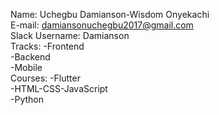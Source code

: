  Name: Uchegbu Damianson-Wisdom Onyekachi\
 E-mail: damiansonuchegbu2017@gmail.com\
 Slack Username: Damianson\
 Tracks: -Frontend\
         -Backend\
         -Mobile\
 Courses: -Flutter\
          -HTML-CSS-JavaScript\
          -Python
